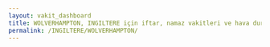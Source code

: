 ```yaml
---
layout: vakit_dashboard
title: WOLVERHAMPTON, INGILTERE için iftar, namaz vakitleri ve hava durumu - ilçe/eyalet seç
permalink: /INGILTERE/WOLVERHAMPTON/
---
```


<script type="text/javascript">
  var GLOBAL_COUNTRY = 'INGILTERE';
  var GLOBAL_CITY = 'WOLVERHAMPTON';
  var GLOBAL_STATE = '';
  var lat = 72;
  var lon = 21;
</script>
